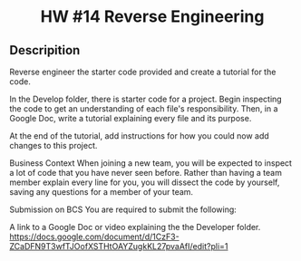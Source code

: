 <h1 align = "center" > HW #14 Reverse Engineering </h1>

<h2> Descripition </h2>

Reverse engineer the starter code provided and create a tutorial for the code.

In the Develop folder, there is starter code for a project. Begin inspecting the code to get an understanding of each file's responsibility. Then, in a Google Doc, write a tutorial explaining every file and its purpose. 

At the end of the tutorial, add instructions for how you could now add changes to this project.

Business Context
When joining a new team, you will be expected to inspect a lot of code that you have never seen before. Rather than having a team member explain every line for you, you will dissect the code by yourself, saving any questions for a member of your team.

Submission on BCS
You are required to submit the following:

A link to a Google Doc or video explaining the  the Developer folder. <br>
https://docs.google.com/document/d/1CzF3-ZCaDFN9T3wfTJOofXSTHtOAYZugkKL27pvaAfI/edit?pli=1 <br>



